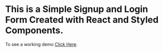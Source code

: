 # This is a Simple Signup and Login Form Created with React and Styled Components.

To see a working demo [Click Here](https://eloquent-mcclintock-b2dda0.netlify.app/).